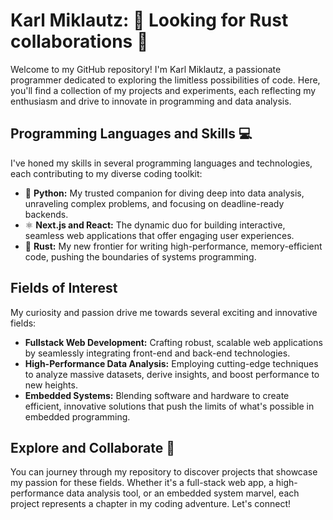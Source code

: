 # Karl Miklautz: 🦀 Looking for Rust collaborations 🦀

Welcome to my GitHub repository! I'm Karl Miklautz, a passionate programmer dedicated to exploring the limitless possibilities of code. Here, you'll find a collection of my projects and experiments, each reflecting my enthusiasm and drive to innovate in programming and data analysis.

## Programming Languages and Skills 💻

I've honed my skills in several programming languages and technologies, each contributing to my diverse coding toolkit:

- 🐍 **Python:** My trusted companion for diving deep into data analysis, unraveling complex problems, and focusing on deadline-ready backends.
- ⚛️ **Next.js and React:** The dynamic duo for building interactive, seamless web applications that offer engaging user experiences.
- 🦀 **Rust:** My new frontier for writing high-performance, memory-efficient code, pushing the boundaries of systems programming.

## Fields of Interest

My curiosity and passion drive me towards several exciting and innovative fields:

- **Fullstack Web Development:** Crafting robust, scalable web applications by seamlessly integrating front-end and back-end technologies.
- **High-Performance Data Analysis:** Employing cutting-edge techniques to analyze massive datasets, derive insights, and boost performance to new heights.
- **Embedded Systems:** Blending software and hardware to create efficient, innovative solutions that push the limits of what's possible in embedded programming.


## Explore and Collaborate 🤝

You can journey through my repository to discover projects that showcase my passion for these fields. Whether it's a full-stack web app, a high-performance data analysis tool, or an embedded system marvel, each project represents a chapter in my coding adventure. Let's connect!
